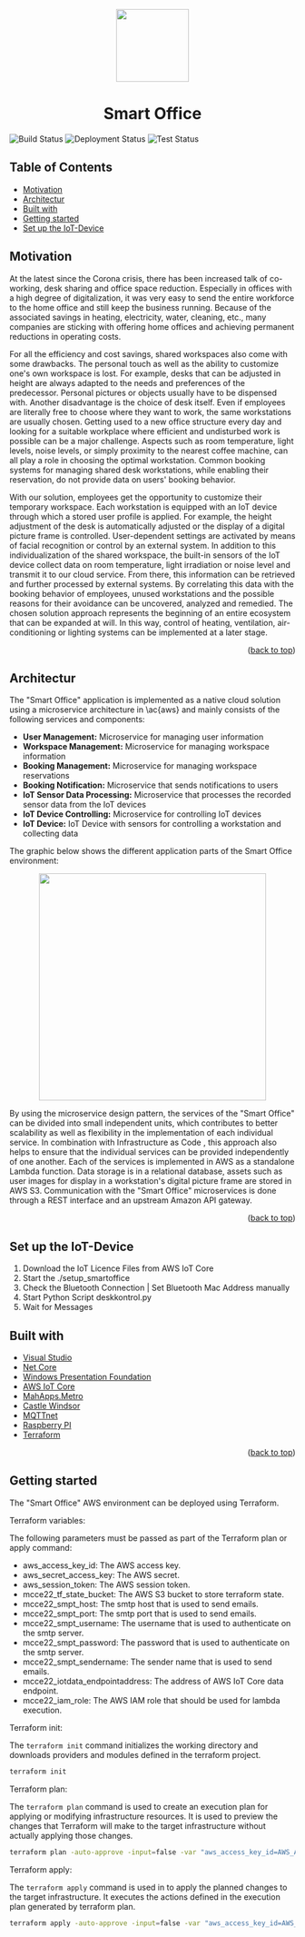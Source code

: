 <p id="readme-top" align="center">
  <img src="images/logo.jpg" height="128">
  <h1  align="center">Smart Office</h1>
</p>

![Build Status](https://github.com/mcce22extreme/ss2023-ineni-smart-office/workflows/CI%20Pipeline/badge.svg)
![Deployment Status](https://github.com/mcce22extreme/ss2023-ineni-smart-office/workflows/CD%20Pipeline/badge.svg)
![Test Status](https://gist.githubusercontent.com/andygruber/add6c09c9d685d2a2533a4d500b047f9/raw/badge.svg)

## Table of Contents

- [Motivation](#motivation)
- [Architectur](#architectur)
- [Built with](#builtwith)
- [Getting started](#gettingstarted)
- [Set up the IoT-Device](#setupiot)

## Motivation <a name="motivation"></a>

At the latest since the Corona crisis, there has been increased talk of co-working, desk sharing and office space reduction. Especially in offices with a high degree of digitalization, it was very easy to send the entire workforce to the home office and still keep the business running. Because of the associated savings in heating, electricity, water, cleaning, etc., many companies are sticking with offering home offices and achieving permanent reductions in operating costs.

For all the efficiency and cost savings, shared workspaces also come with some drawbacks. The personal touch as well as the ability to customize one's own workspace is lost. For example, desks that can be adjusted in height are always adapted to the needs and preferences of the predecessor. Personal pictures or objects usually have to be dispensed with. Another disadvantage is the choice of desk itself. Even if employees are literally free to choose where they want to work, the same workstations are usually chosen. Getting used to a new office structure every day and looking for a suitable workplace where efficient and undisturbed work is possible can be a major challenge. Aspects such as room temperature, light levels, noise levels, or simply proximity to the nearest coffee machine, can all play a role in choosing the optimal workstation. Common booking systems for managing shared desk workstations, while enabling their reservation, do not provide data on users' booking behavior.

With our solution, employees get the opportunity to customize their temporary workspace. Each workstation is equipped with an IoT device through which a stored user profile is applied. For example, the height adjustment of the desk is automatically adjusted or the display of a digital picture frame is controlled.
User-dependent settings are activated by means of facial recognition or control by an external system. In addition to this individualization of the shared workspace, the built-in sensors of the IoT device collect data on room temperature, light irradiation or noise level and transmit it to our cloud service. From there, this information can be retrieved and further processed by external systems. By correlating this data with the booking behavior of employees, unused workstations and the possible reasons for their avoidance can be uncovered, analyzed and remedied. The chosen solution approach represents the beginning of an entire ecosystem that can be expanded at will. In this way, control of heating, ventilation, air-conditioning or lighting systems can be implemented at a later stage.

<p align="right">(<a href="#readme-top">back to top</a>)</p>

## Architectur <a name="architectur"></a>

The "Smart Office" application is implemented as a native cloud solution using a microservice architecture in \ac{aws} and mainly consists of the following services and components:

* **User Management:** Microservice for managing user information
* **Workspace Management:** Microservice for managing workspace information
* **Booking Management:** Microservice for managing workspace reservations
* **Booking Notification:** Microservice that sends notifications to users
* **IoT Sensor Data Processing:** Microservice that processes the recorded sensor data from the IoT devices
* **IoT Device Controlling:** Microservice for controlling IoT devices
* **IoT Device:** IoT Device with sensors for controlling a workstation and collecting data


The graphic below shows the different application parts of the Smart Office environment:

<p align="center">
  <img src="images/smart_office_microservices.png" height="400">
</p>

By using the microservice design pattern, the services of the "Smart Office" can be divided into small independent units, which contributes to better scalability as well as flexibility in the implementation of each individual service. In combination with Infrastructure as Code , this approach also helps to ensure that the individual services can be provided independently of one another. Each of the services is implemented in AWS as a standalone Lambda function. Data storage is in a relational database, assets such as user images for display in a workstation's digital picture frame are stored in AWS S3. Communication with the "Smart Office" microservices is done through a REST interface and an upstream Amazon API gateway.

<p align="right">(<a href="#readme-top">back to top</a>)</p>

## Set up the IoT-Device <a name="setupiot"></a>
1. Download the IoT Licence Files from AWS IoT Core
2. Start the ./setup_smartoffice
3. Check the Bluetooth Connection | Set Bluetooth Mac Address manually
4. Start Python Script deskkontrol.py
5. Wait for Messages 

## Built with <a name="builtwith"></a>

- [Visual Studio](https://visualstudio.microsoft.com/de/vs/community/)
- [Net Core](https://dotnet.microsoft.com/)
- [Windows Presentation Foundation](https://learn.microsoft.com/en-us/dotnet/desktop/wpf/overview/)
- [AWS IoT Core](https://aws.amazon.com/de/iot-core/)
- [MahApps.Metro](https://mahapps.com/)
- [Castle Windsor](http://www.castleproject.org/)
- [MQTTnet](https://github.com/dotnet/MQTTnet) 
- [Raspberry PI](https://www.raspberrypi.com/)
- [Terraform](https://www.terraform.io/)

<p align="right">(<a href="#readme-top">back to top</a>)</p>

## Getting started <a name="gettingstarted"></a>

The "Smart Office" AWS environment can be deployed using Terraform.

Terraform variables:

 The following parameters must be passed as part of the Terraform plan or apply command:

- aws_access_key_id: The AWS access key.
- aws_secret_access_key: The AWS secret. 
- aws_session_token: The AWS session token.
- mcce22_tf_state_bucket: The AWS S3 bucket to store terraform state.
- mcce22_smpt_host: The smtp host that is used to send emails.
- mcce22_smpt_port: The smtp port that is used to send emails.
- mcce22_smpt_username: The username that is used to authenticate on the smtp server.
- mcce22_smpt_password: The password that is used to authenticate on the smtp server.
- mcce22_smpt_sendername: The sender name that is used to send emails.
- mcce22_iotdata_endpointaddress: The address of AWS IoT Core data endpoint.
- mcce22_iam_role: The AWS IAM role that should be used for lambda execution.

Terraform init:

The `terraform init` command initializes the working directory and downloads providers and modules defined in the terraform project.

```bash
terraform init
```

Terraform plan:

The `terraform plan` command is used to create an execution plan for applying or modifying infrastructure resources. It is used to preview the changes that Terraform will make to the target infrastructure without actually applying those changes.

```bash
terraform plan -auto-approve -input=false -var "aws_access_key_id=AWS_ACCESS_KEY" -var "aws_secret_access_key=AWS_SECRET_ACCESS_KEY" -var "aws_session_token=AWS_SESSION_TOKEN" -var "mcce22_tf_state_bucket= TF_BUCKET_NAME" -var "mcce22_smpt_host=SMTP_HOST" -var "mcce22_smpt_port=SMTP_PORT" -var "mcce22_smpt_username=SMTP_USERNAME" -var "mcce22_smpt_password=SMTP_PASSOWORD" -var "mcce22_smpt_sendername=SMTP_SENDERNAME" -var "mcce22_iotdata_endpointaddress:AWS_IOTDATA_ENDPOINTADDRESS" -var "mcce22_iam_role=AWS_IAM_ROLE"
```

Terraform apply:

The `terraform apply` command is used in to apply the planned changes to the target infrastructure. It executes the actions defined in the execution plan generated by terraform plan.

```bash
terraform apply -auto-approve -input=false -var "aws_access_key_id=AWS_ACCESS_KEY" -var "aws_secret_access_key=AWS_SECRET_ACCESS_KEY" -var "aws_session_token=AWS_SESSION_TOKEN" -var "mcce22_tf_state_bucket= TF_BUCKET_NAME" -var "mcce22_smpt_host=SMTP_HOST" -var "mcce22_smpt_port=SMTP_PORT" -var "mcce22_smpt_username=SMTP_USERNAME" -var "mcce22_smpt_password=SMTP_PASSOWORD" -var "mcce22_smpt_sendername=SMTP_SENDERNAME" -var "mcce22_iotdata_endpointaddress:AWS_IOTDATA_ENDPOINTADDRESS" -var "mcce22_iam_role=AWS_IAM_ROLE"
```
